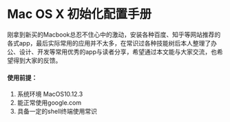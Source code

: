 # Mac OS X 初始化配置手册

刚拿到新买的Macbook总忍不住心中的激动，安装各种百度、知乎等网站推荐的各式app，最后实际常用的应用并不太多，在常识过各种技能树后本人整理了办公、设计、开发等常用优秀的app与读者分享，希望通过本文能与大家交流，也希望得到大家的反馈。

#### 使用前提：

1. 系统环境 MacOS10.12.3
2. 能正常使用google.com
3. 具备一定的shell终端使用常识



